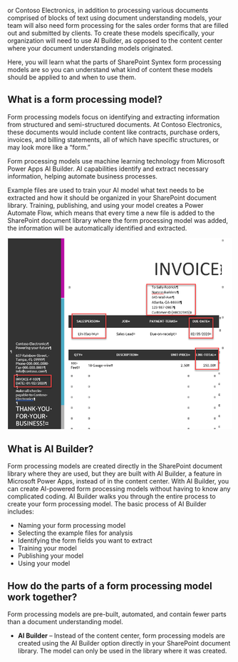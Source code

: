 or Contoso Electronics, in addition to processing various documents comprised of blocks of text using document understanding models, your team will also need form processing for the sales order forms that are filled out and submitted by clients. To create these models specifically, your organization will need to use AI Builder, as opposed to the content center where your document understanding models originated.

Here, you will learn what the parts of SharePoint Syntex form processing models are so you can understand what kind of content these models should be applied to and when to use them.

## What is a form processing model?

Form processing models focus on identifying and extracting information from structured and semi-structured documents. At Contoso Electronics, these documents would include content like contracts, purchase orders, invoices, and billing statements, all of which have specific structures, or may look more like a “form.”  

Form processing models use machine learning technology from Microsoft Power Apps AI Builder. AI capabilities identify and extract necessary information, helping automate business processes.

Example files are used to train your AI model what text needs to be extracted and how it should be organized in your SharePoint document library. Training, publishing, and using your model creates a Power Automate Flow, which means that every time a new file is added to the SharePoint document library where the form processing model was added, the information will be automatically identified and extracted.

![A screenshot of a sample invoice with information fields selected that might be used to train a form processing model.](../media/invoice.png)

## What is AI Builder?

Form processing models are created directly in the SharePoint document library where they are used, but they are built with AI Builder, a feature in Microsoft Power Apps, instead of in the content center. With AI Builder, you can create AI-powered form processing models without having to know any complicated coding. AI Builder walks you through the entire process to create your form processing model. The basic process of AI Builder includes:

- Naming your form processing model
- Selecting the example files for analysis
- Identifying the form fields you want to extract
- Training your model
- Publishing your model
- Using your model

## How do the parts of a form processing model work together?

Form processing models are pre-built, automated, and contain fewer parts than a document understanding model.

- **AI Builder** – Instead of the content center, form processing models are created using the AI Builder option directly in your SharePoint document library. The model can only be used in the library where it was created.
